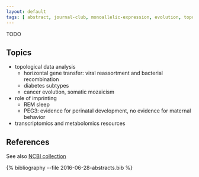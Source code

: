 ```yaml
---
layout: default
tags: [ abstract, journal-club, monoallelic-expression, evolution, topology, tissue-type ]
---
```


TODO

## Topics

* topological data analysis
    * horizontal gene transfer: viral reassortment and bacterial recombination
    * diabetes subtypes
    * cancer evolution, somatic mozaicism
* role of imprinting
    * REM sleep
    * PEG3: evidence for perinatal development, no evidence for maternal behavior
* transcriptomics and metabolomics resources

## References

See also [NCBI collection](http://www.ncbi.nlm.nih.gov/sites/myncbi/1D5mO3Pdwl4/collections/50483989/public/)

{% bibliography --file 2016-06-28-abstracts.bib  %}
